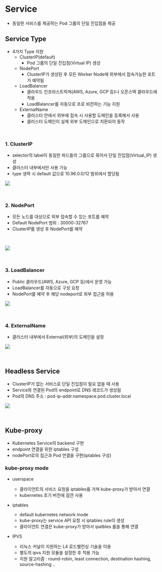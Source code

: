 # Service
* 동일한 서비스를 제공하는 Pod 그룹의 단일 진입점을 제공


## Service Type
* 4가지 Type 지원
  * ClusterIP(default)
    * Pod 그룹의 단일 진입점(Virtual IP) 생성
  * NodePort
    * ClusterIP가 생성된 후 모든 Worker Node에 외부에서 접속가능한 포트가 예약됨
  * LoadBalancer
    * 클라우드 인프라스트럭쳐(AWS, Azure, GCP 등)나 오픈스택 클라우드에 적용
    * LoadBalancer를 자동으로 프로 비전하는 기능 지원
  * ExternalName
    * 클러스터 안에서 외부에 접속 시 사용할 도메인을 등록해서 사용
    * 클러스터 도메인이 실제 외부 도메인으로 치환되어 동작

</br>

### 1. ClusterIP
* selector의 label이 동일한 파드들의 그룹으로 묶어서 단일 진입점(Virtual_IP) 생성
* 클러스터 내부에서만 사용 가능
* type 생략 시 default 값으로 10.96.0.0/12 범위에서 할당됨


![](https://velog.velcdn.com/images/strangehoon/post/83a7ea18-0ee5-4da7-b018-f9099ad730df/image.png)

</br>

### 2. NodePort
* 모든 노드를 대상으로 외부 접속할 수 있는 포트를 예약
* Default NodePort 범위 : 30000-32767
* ClusterIP를 생성 후 NodePort를 예약

</br>

![](https://velog.velcdn.com/images/strangehoon/post/88ea7a4d-e598-4ead-abc4-eb57c686e4a1/image.png)

</br>

### 3. LoadBalancer
* Public 클라우드(AWS, Azure, GCP 등)에서 운영 가능
* LoadBalancer를 자동으로 구성 요청
* NodePort를 예약 후 해당 nodeport로 외부 접근을 허용


![](https://velog.velcdn.com/images/strangehoon/post/995c5c2c-b3e5-4db7-885d-5155226189b3/image.png)

</br>

### 4. ExternalName
* 클러스터 내부에서 External(외부)의 도메인을 설정

![](https://velog.velcdn.com/images/strangehoon/post/24d6e6e7-536f-4373-a3dd-430c8a4bd711/image.png)

</br>

## Headless Service
* ClusterIP가 없는 서비스로 단일 진입점이 필요 없을 때 사용
* Service와 연결된 Pod의 endpoint로 DNS 레코드가 생성됨
* Pod의 DNS 주소 : pod-ip-addr.namespace.pod.cluster.local


![](https://velog.velcdn.com/images/strangehoon/post/b00275e3-0458-4f15-8344-388b388329e7/image.png)


</br>

## Kube-proxy
* Kubernetes Service의 backend 구현
* endpoint 연결을 위한 iptables 구성
* nodePort로의 접근과 Pod 연결을 구현(iptables 구성)

### kube-proxy mode
* userspace
  * 클라이언트의 서비스 요청을 iptables를 거쳐 kube-proxy가 받아서 연결
  * kubernetes 초기 버전에 잠깐 사용
* iptables
  * default kubernetes network mode
  * kube-proxy는 service API 요청 시 iptables rule이 생성
  * 클라이언트 연결은 kube-proxy가 받아서 ipatbles 룰을 통해 연결
  
* IPVS
  * 리눅스 커널이 지원하는 L4 로드밸런싱 기술을 이용
  * 별도의 ipvs 지원 모듈을 설정한 후 적용 가능
  * 지원 알고리즘 : round-robin, least connection, destination hashing, source-hashing ..
